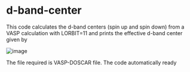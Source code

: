 # d-band-center
This code calculates the d-band centers (spin up and spin down) from a VASP calculation with LORBIT=11 and prints the effective d-band center
given by

![image](https://user-images.githubusercontent.com/27854932/177729995-08bfb976-f0b5-4e64-8da7-1e0315cae63a.png)





The file required is VASP-DOSCAR file. The code automatically ready 
